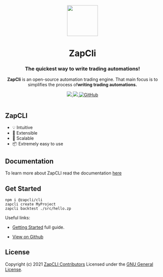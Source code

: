 <p align="center">
  <br>
  <a href="#">
    <img src="https://zapcli.com/zaplogo.png" width="100"/>
  </a>
</p>

<h1 align="center">ZapCli</h1>
<h3 align="center">The quickest way to write trading automations!</h3>
<p align="center">
<b>ZapCli</b> is an open-source automation trading engine. That main focus is to simplifies the process of<b>writing trading automations.</b>
</p>

<p align="center">
  <a title="Total downloads" href="https://www.npmjs.com/package/@zapcli/cli">
    <img src="https://img.shields.io/npm/dm/@zapcli/cli.svg?style=flat-square">
  </a>
  <a title="Current version" href="https://www.npmjs.com/package/@zapcli/cli">
    <img src="https://img.shields.io/npm/v/@zapcli/cli.svg?style=flat-square">
  </a>
  <a title="MIT License" href="LICENSE">
    <img alt="GitHub" src="https://img.shields.io/github/license/ghalex/zapcli?style=flat-square">
  </a>
  <br>
  <br>
</p>


## ZapCLI

- 💡 Intuitive
- 🔌 Extensible
- 🦾 Scalable
- 📦 Extremely easy to use

## Documentation

To learn more about ZapCLI read the documentation [here](https://zapcli.com/)

## Get Started

```shell
npm i @zapcli/cli
zapcli create MyProject
zapcli backtest ./src/hello.zp
```

Useful links:

- [Getting Started](https://zapcli.com/getting-started/) full guide.

- [View on Github](https://github.com/ghalex/zapcli)

## License

Copyright (c) 2021 [ZapCLI Contributors](https://github.com/ghalex/zapcli/graphs/contributors)
Licensed under the [GNU General License](https://github.com/ghalex/zapcli/blob/HEAD/LICENSE).
